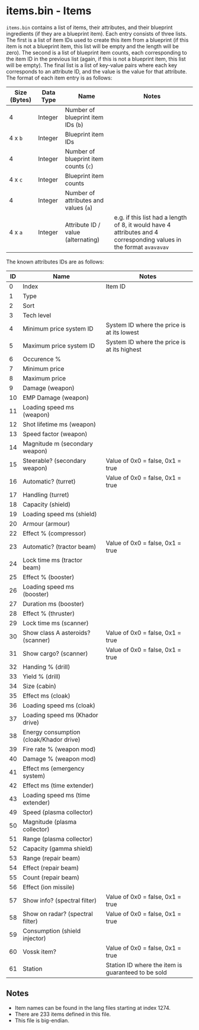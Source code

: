 # items.bin - Items

`items.bin` contains a list of items, their attributes, and their blueprint ingredients (if they are a blueprint item).
Each entry consists of three lists.
The first is a list of item IDs used to create this item from a blueprint (if this item is not a blueprint item, this list will be empty and the length will be zero).
The second is a list of blueprint item counts, each corresponding to the item ID in the previous list (again, if this is not a blueprint item, this list will be empty).
The final list is a list of key-value pairs where each key corresponds to an attribute ID, and the value is the value for that attribute.
The format of each item entry is as follows:

| Size (Bytes) | Data Type | Name | Notes |
| --- | --- | --- | --- |
| 4 | Integer | Number of blueprint item IDs (`b`) | |
| 4 x `b` | Integer | Blueprint item IDs | |
| 4 | Integer | Number of blueprint item counts (`c`) | |
| 4 x `c` | Integer | Blueprint item counts | |
| 4 | Integer | Number of attributes and values (`a`) | |
| 4 x `a` | Integer | Attribute ID / value (alternating) | e.g. if this list had a length of 8, it would have 4 attributes and 4 corresponding values in the format `avavavav` |

The known attributes IDs are as follows:

| ID | Name | Notes |
| --- | --- | --- |
| 0 | Index | Item ID |
| 1 | Type | |
| 2 | Sort | |
| 3 | Tech level | |
| 4 | Minimum price system ID | System ID where the price is at its lowest |
| 5 | Maximum price system ID | System ID where the price is at its highest |
| 6 | Occurence % | |
| 7 | Minimum price | |
| 8 | Maximum price | |
| 9 | Damage (weapon) | |
| 10 | EMP Damage (weapon) | |
| 11 | Loading speed ms (weapon) | |
| 12 | Shot lifetime ms (weapon) | |
| 13 | Speed factor (weapon) | |
| 14 | Magnitude m (secondary weapon) | |
| 15 | Steerable? (secondary weapon) | Value of 0x0 = false, 0x1 = true |
| 16 | Automatic? (turret) | Value of 0x0 = false, 0x1 = true |
| 17 | Handling (turret) | |
| 18 | Capacity (shield) | |
| 19 | Loading speed ms (shield) | |
| 20 | Armour (armour) | |
| 22 | Effect % (compressor) | |
| 23 | Automatic? (tractor beam) | Value of 0x0 = false, 0x1 = true |
| 24 | Lock time ms (tractor beam) | |
| 25 | Effect % (booster) | |
| 26 | Loading speed ms (booster) | |
| 27 | Duration ms (booster) | |
| 28 | Effect % (thruster) | |
| 29 | Lock time ms (scanner) | |
| 30 | Show class A asteroids? (scanner) | Value of 0x0 = false, 0x1 = true |
| 31 | Show cargo? (scanner) | Value of 0x0 = false, 0x1 = true |
| 32 | Handing % (drill) | |
| 33 | Yield % (drill) | |
| 34 | Size (cabin) | |
| 35 | Effect ms (cloak) | |
| 36 | Loading speed ms (cloak) | |
| 37 | Loading speed ms (Khador drive) | |
| 38 | Energy consumption (cloak/Khador drive) | |
| 39 | Fire rate % (weapon mod) | |
| 40 | Damage % (weapon mod) | |
| 41 | Effect ms (emergency system) | |
| 42 | Effect ms (time extender) | |
| 43 | Loading speed ms (time extender) | |
| 49 | Speed (plasma collector) | |
| 50 | Magnitude (plasma collector) | |
| 51 | Range (plasma collector) | |
| 52 | Capacity (gamma shield) | |
| 53 | Range (repair beam) | |
| 54 | Effect (repair beam) | |
| 55 | Count (repair beam) | |
| 56 | Effect (ion missile) | |
| 57 | Show info? (spectral filter) | Value of 0x0 = false, 0x1 = true |
| 58 | Show on radar? (spectral filter) | Value of 0x0 = false, 0x1 = true |
| 59 | Consumption (shield injector) | |
| 60 | Vossk item? | Value of 0x0 = false, 0x1 = true |
| 61 | Station | Station ID where the item is guaranteed to be sold |

## Notes

* Item names can be found in the lang files starting at index 1274.
* There are 233 items defined in this file.
* This file is big-endian.

